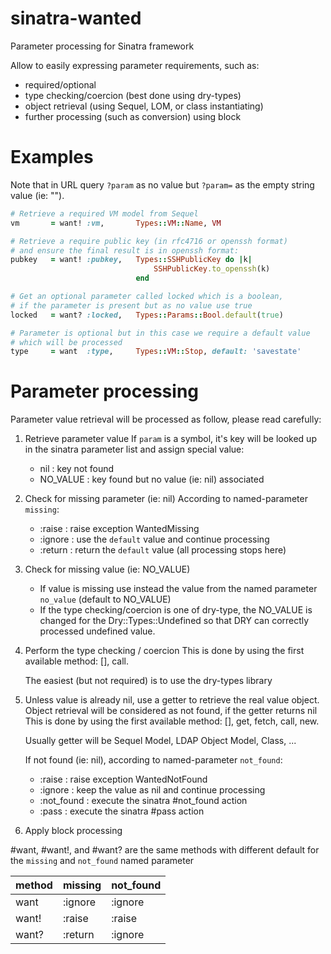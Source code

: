 sinatra-wanted
==============

Parameter processing for Sinatra framework

Allow to easily expressing parameter requirements, such as:

* required/optional
* type checking/coercion (best done using dry-types)
* object retrieval (using Sequel, LOM, or class instantiating)
* further processing (such as conversion) using block

Examples
========

Note that in URL query `?param` as no value but `?param=` as the
empty string value (ie: "").


~~~ruby
# Retrieve a required VM model from Sequel
vm       = want! :vm,       Types::VM::Name, VM

# Retrieve a require public key (in rfc4716 or openssh format)
# and ensure the final result is in openssh format:
pubkey   = want! :pubkey,   Types::SSHPublicKey do |k|
                                SSHPublicKey.to_openssh(k)
                            end

# Get an optional parameter called locked which is a boolean,
# if the parameter is present but as no value use true
locked   = want? :locked,   Types::Params::Bool.default(true)

# Parameter is optional but in this case we require a default value
# which will be processed
type     = want  :type,     Types::VM::Stop, default: 'savestate'
~~~

Parameter processing
====================
Parameter value retrieval will be processed as follow, please
read carefully:

1. Retrieve parameter value
   If `param` is a symbol, it's key will be looked up
   in the sinatra parameter list and assign special value:
   * nil      : key not found
   * NO_VALUE : key found but no value (ie: nil) associated

2. Check for missing parameter (ie: nil)
   According to named-parameter `missing`:
   * :raise     : raise exception WantedMissing
   * :ignore    : use the `default` value and continue processing
   * :return    : return the `default` value (all processing stops here)

3. Check for missing value (ie: NO_VALUE)
   * If value is missing use instead the value from the
     named parameter `no_value` (default to NO_VALUE)
   * If the type checking/coercion is one of dry-type, the NO_VALUE
     is changed for the Dry::Types::Undefined so that DRY can
     correctly processed undefined value.

4. Perform the type checking / coercion
   This is done by using the first available method: [], call.

   The easiest (but not required) is to use the dry-types library

5. Unless value is already nil, use a getter to retrieve the real
   value object. Object retrieval will be considered as not found,
   if the getter returns nil
   This is done by using the first available method: [], get,
   fetch, call, new.

   Usually getter will be Sequel Model, LDAP Object Model,
   Class, ...

   If not found (ie: nil), according to named-parameter `not_found`:
   
   * :raise     : raise exception WantedNotFound
   * :ignore    : keep the value as nil and continue processing
   * :not_found : execute the sinatra #not_found action
   * :pass      : execute the sinatra #pass action

6. Apply block processing

\#want, #want!, and #want? are the same methods with different default
for the `missing` and `not_found` named parameter

| method | missing | not_found  |
|--------|---------|------------|
| want   | :ignore | :ignore    |
| want!  | :raise  | :raise     |
| want?  | :return | :ignore    |

